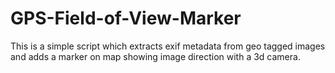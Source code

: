 # GPS-Field-of-View-Marker
This is a simple script which extracts exif metadata from geo tagged images and adds a marker on map showing image direction with a 3d camera.
